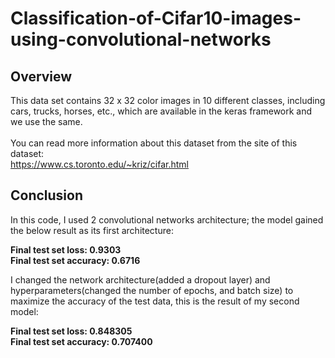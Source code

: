 # Classification-of-Cifar10-images-using-convolutional-networks
## **Overview**<br>
This data set contains 32 x 32 color images in 10 different classes, including cars, trucks, horses, etc., which are available in the keras framework and we use the same.<br>
<br>
You can read more information about this dataset from the site of this dataset:<br>
https://www.cs.toronto.edu/~kriz/cifar.html<br>
## **Conclusion**<br>
In this code, I used 2 convolutional networks architecture; the model gained the below result as its first architecture:<br>

**Final test set loss: 0.9303**<br>
**Final test set accuracy: 0.6716**<br>


I changed the network architecture(added a dropout layer) and hyperparameters(changed the number of epochs, and batch size) to maximize the accuracy of the test data, this is the result of my second model:<br>

**Final test set loss: 0.848305**<br>
**Final test set accuracy: 0.707400**
